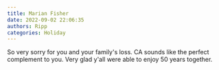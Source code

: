 ```yaml
---
title: Marian Fisher
date: 2022-09-02 22:06:35
authors: Ripp
categories: Holiday
---
```


 So very sorry for you and your family's loss.  CA sounds like the perfect complement to you.  Very glad y'all were able to enjoy 50 years together.
